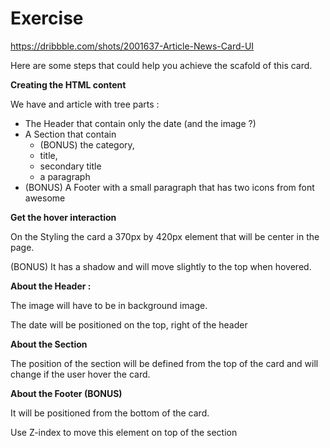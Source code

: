 # Exercise

https://dribbble.com/shots/2001637-Article-News-Card-UI

Here are some steps that could help you achieve the scafold of this card.

**Creating the HTML content**

We have and article with tree parts :

- The Header that contain only the date (and the image ?)
- A Section that contain
  - (BONUS) the category,
  - title,
  - secondary title
  - a paragraph
- (BONUS) A Footer with a small paragraph that has two icons from font awesome

**Get the hover interaction**

On the Styling the card a 370px by 420px element that will be center in the page.

(BONUS) It has a shadow and will move slightly to the top when hovered.

**About the Header :**

The image will have to be in background image.

The date will be positioned on the top, right of the header

**About the Section**

The position of the section will be defined from the top of the card and will change if the user hover the card.

**About the Footer (BONUS)**

It will be positioned from the bottom of the card.

Use Z-index to move this element on top of the section
